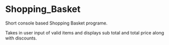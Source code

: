 # Shopping_Basket

Short console based Shopping Basket programe.

Takes in user input of valid items and displays sub total and total price along with discounts.

